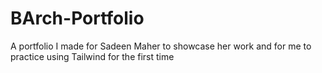 # BArch-Portfolio
A portfolio I made for Sadeen Maher to showcase her work and for me to practice using Tailwind for the first time
